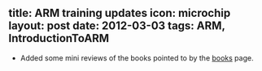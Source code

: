 title: ARM training updates
icon: microchip
layout: post
date: 2012-03-03
tags: ARM, IntroductionToARM
----

* Added some mini reviews of the books pointed to by the [books](/arm/introduction-to-arm/books.html) page.
